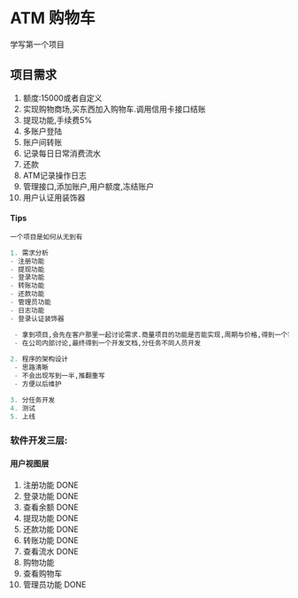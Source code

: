 # ATM 购物车

学写第一个项目

## 项目需求

1. 额度:15000或者自定义
2. 实现购物商场,买东西加入购物车.调用信用卡接口结账
3. 提现功能,手续费5%
4. 多账户登陆
5. 账户间转账
6. 记录每日日常消费流水
7. 还款
8. ATM记录操作日志
9. 管理接口,添加账户,用户额度,冻结账户
10. 用户认证用装饰器

#### Tips

```python
一个项目是如何从无到有

1. 需求分析
- 注册功能  
- 提现功能
- 登录功能
- 转账功能
- 还款功能
- 管理员功能
- 日志功能
- 登录认证装饰器

 - 拿到项目,会先在客户那里一起讨论需求.商量项目的功能是否能实现,周期与价格,得到一个需求文档
 - 在公司内部讨论,最终得到一个开发文档,分任务不同人员开发
	
2. 程序的架构设计
 - 思路清晰
 - 不会出现写到一半,推翻重写
 - 方便以后维护

3. 分任务开发
4. 测试
5. 上线
```

### 软件开发三层:

#### 用户视图层

1. 注册功能				DONE
2. 登录功能				DONE
3. 查看余额				DONE
4. 提现功能				DONE
5. 还款功能				DONE
6. 转账功能				DONE
7. 查看流水				DONE
8. 购物功能				
8. 查看购物车
9. 管理员功能			DONE
